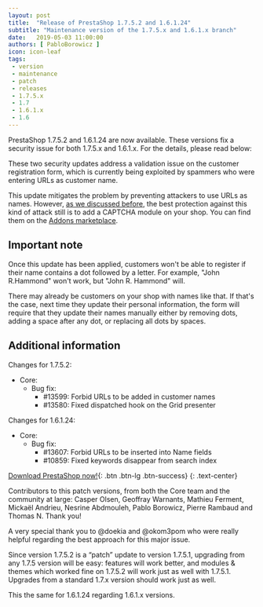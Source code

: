 ```yaml
---
layout: post
title:  "Release of PrestaShop 1.7.5.2 and 1.6.1.24"
subtitle: "Maintenance version of the 1.7.5.x and 1.6.1.x branch"
date:   2019-05-03 11:00:00
authors: [ PabloBorowicz ]
icon: icon-leaf
tags:
 - version
 - maintenance
 - patch
 - releases
 - 1.7.5.x
 - 1.7
 - 1.6.1.x
 - 1.6
---
```


PrestaShop 1.7.5.2 and 1.6.1.24 are now available. These versions fix a security issue for both 1.7.5.x and 1.6.1.x. For the details, please read below:

These two security updates address a validation issue on the customer registration form, which is currently being exploited by spammers who were entering URLs as customer name.

This update mitigates the problem by preventing attackers to use URLs as names. However, [as we discussed before](http://build.prestashop.com/news/fighting-against-spamming-again/), the best protection against this kind of attack still is to add a CAPTCHA module on your shop. You can find them on the [Addons marketplace](https://addons.prestashop.com/fr/recherche?pab=1&search_query=captcha).

## Important note

Once this update has been applied, customers won't be able to register if their name contains a dot followed by a letter. For example, "John R.Hammond" won't work, but "John R. Hammond" will.

There may already be customers on your shop with names like that. If that's the case, next time they update their personal information, the form will require that they update their names manually either by removing dots, adding a space after any dot, or replacing all dots by spaces.


## Additional information

Changes for 1.7.5.2:

- Core:
  - Bug fix:
    - #13599: Forbid URLs to be added in customer names
    - #13580: Fixed dispatched hook on the Grid presenter

Changes for 1.6.1.24:

- Core:
  - Bug fix:
    - #13607: Forbid URLs to be inserted into Name fields
    - #10859: Fixed keywords disappear from search index


[Download PrestaShop now!](https://www.prestashop.com/en/download){: .btn .btn-lg .btn-success}
{: .text-center}

Contributors to this patch versions, from both the Core team and the community at large: Casper Olsen, Geoffray Warnants, Mathieu Ferment, Mickaël Andrieu, Nesrine Abdmouleh, Pablo Borowicz, Pierre Rambaud and Thomas N. Thank you!

A very special thank you to @doekia and @okom3pom who were really helpful regarding the best approach for this major issue.

Since version 1.7.5.2 is a “patch” update to version 1.7.5.1, upgrading from any 1.7.5 version will be easy: features will work better, and modules & themes which worked fine on 1.7.5.2 will work just as well with 1.7.5.1.
Upgrades from a standard 1.7.x version should work just as well.

This the same for 1.6.1.24 regarding 1.6.1.x versions.
